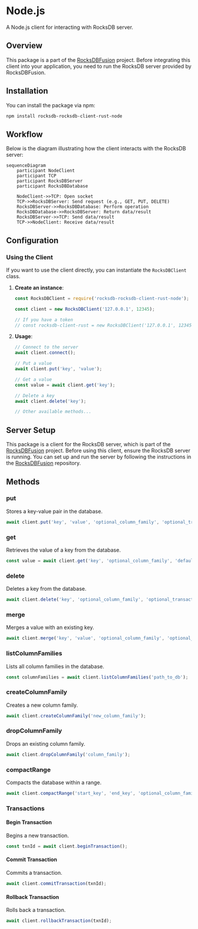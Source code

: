 # Node.js

A Node.js client for interacting with RocksDB server.

## Overview

This package is a part of the [RocksDBFusion](https://github.com/s00d/RocksDBFusion) project. Before integrating this client into your application, you need to run the RocksDB server provided by RocksDBFusion.

## Installation

You can install the package via npm:

```bash
npm install rocksdb-rocksdb-client-rust-node
```

## Workflow

Below is the diagram illustrating how the client interacts with the RocksDB server:

```mermaid
sequenceDiagram
    participant NodeClient
    participant TCP
    participant RocksDBServer
    participant RocksDBDatabase

    NodeClient->>TCP: Open socket
    TCP->>RocksDBServer: Send request (e.g., GET, PUT, DELETE)
    RocksDBServer->>RocksDBDatabase: Perform operation
    RocksDBDatabase->>RocksDBServer: Return data/result
    RocksDBServer->>TCP: Send data/result
    TCP->>NodeClient: Receive data/result
```

## Configuration

### Using the Client

If you want to use the client directly, you can instantiate the `RocksDBClient` class.

1. **Create an instance**:

   ```javascript
   const RocksDBClient = require('rocksdb-rocksdb-client-rust-node');
   
   const client = new RocksDBClient('127.0.0.1', 12345);

   // If you have a token
   // const rocksdb-client-rust = new RocksDBClient('127.0.0.1', 12345, 'your-token');
   ```

2. **Usage**:

   ```javascript
   // Connect to the server
   await client.connect();

   // Put a value
   await client.put('key', 'value');

   // Get a value
   const value = await client.get('key');

   // Delete a key
   await client.delete('key');

   // Other available methods...
   ```

## Server Setup

This package is a client for the RocksDB server, which is part of the [RocksDBFusion](https://github.com/s00d/RocksDBFusion) project. Before using this client, ensure the RocksDB server is running. You can set up and run the server by following the instructions in the [RocksDBFusion](https://github.com/s00d/RocksDBFusion) repository.

## Methods

### put

Stores a key-value pair in the database.

```javascript
await client.put('key', 'value', 'optional_column_family', 'optional_transaction_id');
```

### get

Retrieves the value of a key from the database.

```javascript
const value = await client.get('key', 'optional_column_family', 'default_value', 'optional_transaction_id');
```

### delete

Deletes a key from the database.

```javascript
await client.delete('key', 'optional_column_family', 'optional_transaction_id');
```

### merge

Merges a value with an existing key.

```javascript
await client.merge('key', 'value', 'optional_column_family', 'optional_transaction_id');
```

### listColumnFamilies

Lists all column families in the database.

```javascript
const columnFamilies = await client.listColumnFamilies('path_to_db');
```

### createColumnFamily

Creates a new column family.

```javascript
await client.createColumnFamily('new_column_family');
```

### dropColumnFamily

Drops an existing column family.

```javascript
await client.dropColumnFamily('column_family');
```

### compactRange

Compacts the database within a range.

```javascript
await client.compactRange('start_key', 'end_key', 'optional_column_family');
```

### Transactions

#### Begin Transaction

Begins a new transaction.

```javascript
const txnId = await client.beginTransaction();
```

#### Commit Transaction

Commits a transaction.

```javascript
await client.commitTransaction(txnId);
```

#### Rollback Transaction

Rolls back a transaction.

```javascript
await client.rollbackTransaction(txnId);
```
